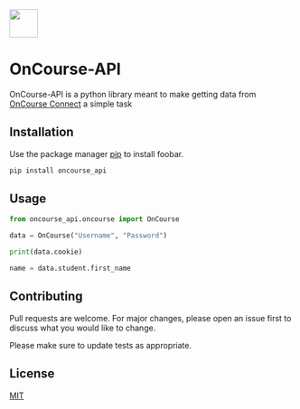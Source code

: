 
  <img width="50px" src="https://cdn.discordapp.com/attachments/848365417688203294/892262456271978566/oncourselogo.svg">

# OnCourse-API

OnCourse-API is a python library meant to make getting data from [OnCourse Connect](https://www.oncourseconnect.com/) a simple task

## Installation

Use the package manager [pip](https://pip.pypa.io/en/stable/) to install foobar.

```bash
pip install oncourse_api
```

## Usage

```python
from oncourse_api.oncourse import OnCourse

data = OnCourse("Username", "Password")

print(data.cookie)

name = data.student.first_name
```

## Contributing
Pull requests are welcome. For major changes, please open an issue first to discuss what you would like to change.

Please make sure to update tests as appropriate.

## License
[MIT](https://choosealicense.com/licenses/mit/)
